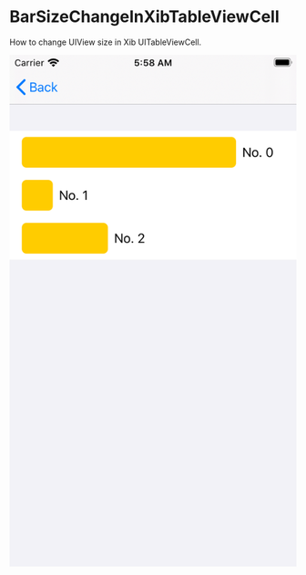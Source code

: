 # BarSizeChangeInXibTableViewCell

How to change UIView size in Xib UITableViewCell.

![Bar](https://github.com/mnaruse/BarSizeChangeInXibTableViewCell/blob/master/assets/bar.png)
